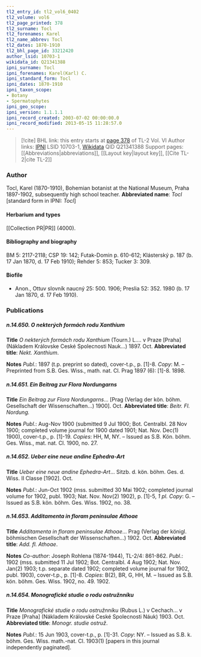 ```yaml
---
tl2_entry_id: tl2_vol6_0402
tl2_volume: vol6
tl2_page_printed: 378
tl2_surname: Tocl
tl2_forenames: Karel
tl2_name_abbrev: Tocl
tl2_dates: 1870-1910
tl2_bhl_page_id: 33212420
author_lsid: 10703-1
wikidata_id: Q21341388
ipni_surname: Tocl
ipni_forenames: Karel(Karl) C.
ipni_standard_form: Tocl
ipni_dates: 1870-1910
ipni_taxon_scope: 
- Botany
- Spermatophytes
ipni_geo_scope: 
ipni_version: 1.1.1.1
ipni_record_created: 2003-07-02 00:00:00.0
ipni_record_modified: 2013-05-15 11:28:57.0
---
```


> [!cite] BHL link: this entry starts at [page 378](https://www.biodiversitylibrary.org/page/33212420) of TL-2 Vol. VI
> Author links: [IPNI](https://www.ipni.org/a/10703-1) LSID 10703-1, [Wikidata](https://www.wikidata.org/wiki/Q21341388) QID Q21341388
> Support pages: [[Abbreviations|abbreviations]], [[Layout key|layout key]], [[Cite TL-2|cite TL-2]]

### Author

Tocl, Karel (1870-1910), Bohemian botanist at the National Museum, Praha 1897-1902, subsequently high school teacher. 
**Abbreviated name**: *Tocl* \[standard form in IPNI: *Tocl*\]

#### Herbarium and types

[[Collection PR|PR]] (4000).

#### Bibliography and biography

BM 5: 2117-2118; CSP 19: 142; Futak-Domin p. 610-612; Klásterský p. 187 (b. 17 Jan 1870, d. 17 Feb 1910); Rehder 5: 853; Tucker 3: 309.

#### Biofile

- Anon., Ottuv slovník naucný 25: 500. 1906; Preslia 52: 352. 1980 (b. 17 Jan 1870, d. 17 Feb 1910).

### Publications

##### n.14.650. O nekterých formách rodu Xanthium

**Title**
*O nekterých formách rodu Xanthium* (Tourn.) L.... v Praze \[Praha\] (Nákladem Královske Ceské Spolecnosti Nauk...) 1897. Oct.
**Abbreviated title**: *Nekt. Xanthium*.

**Notes**
*Publ*.: 1897 (t.p. preprint so dated), cover-t.p., p. \[1\]-8. *Copy*: M. – Preprinted from S.B. Ges. Wiss., math. nat. Cl. Prag 1897 (6): \[1\]-8. 1898.

##### n.14.651. Ein Beitrag zur Flora Nordungarns

**Title**
*Ein Beitrag zur Flora Nordungarns*... \[Prag (Verlag der kön. böhm. Gesellschaft der Wissenschaften...) 1900\]. Oct.
**Abbreviated title**: *Beitr. Fl. Nordung.*

**Notes**
*Publ*.: Aug-Nov 1900 (submitted 9 Jul 1900; Bot. Centralbl. 28 Nov 1900; completed volume journal for 1900 dated 1901; Nat. Nov. Dec(1) 1900), cover-t.p., p. \[1\]-19.
*Copies*: HH, M, NY. – Issued as S.B. Kön. böhm. Ges. Wiss., mat. nat. Cl. 1900, no. 27.

##### n.14.652. Ueber eine neue andine Ephedra-Art

**Title**
*Ueber eine neue andine Ephedra-Art*... Sitzb. d. kön. böhm. Ges. d. Wiss. II Classe \[1902\]. Oct.

**Notes**
*Publ*.: Jun-Oct 1902 (mss. submitted 30 Mai 1902; completed journal volume for 1902, publ. 1903; Nat. Nov. Nov(2) 1902), p. \[1\]-5, *1 pl. Copy*: G. – Issued as S.B. kön. böhm. Ges. Wiss. 1902, no. 38.

##### n.14.653. Additamenta in floram peninsulae Athoae

**Title**
*Additamenta in floram peninsulae Athoae*... Prag (Verlag der königl. böhmischen Gesellschaft der Wissenschaften...) 1902. Oct.
**Abbreviated title**: *Add. fl. Athoae*.

**Notes**
*Co-author*: Joseph Rohlena (1874-1944), TL-2/4: 861-862.
*Publ*.: 1902 (mss. submitted 11 Jul 1902; Bot. Centralbl. 4 Aug 1902; Nat. Nov. Jan(2) 1903; t.p. separate dated 1902; completed volume journal for 1902, publ. 1903), cover-t.p., p. \[1\]-8. *Copies*: B(2), BR, G, HH, M. – Issued as S.B. kön. böhm. Ges. Wiss. 1902, no. 49. 1902.

##### n.14.654. Monografické studie o rodu ostružnníku

**Title**
*Monografické studie o rodu ostružnníku* (Rubus L.) v Cechach... v Praze \[Praha\] (Nákladem Královské Ceské Spolecnosti Náuk) 1903. Oct.
**Abbreviated title**: *Monogr. studie ostruž*.

**Notes**
*Publ*.: 15 Jun 1903, cover-t.p., p. \[1\]-31. *Copy*: NY. – Issued as S.B. k. böhm. Ges. Wiss.
math.-nat. Cl. 1903(1) \[papers in this journal independently paginated\].

